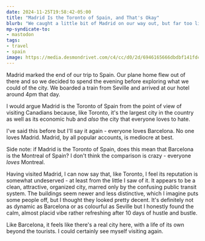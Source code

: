```yaml
---
date: 2024-11-25T19:58:42-05:00
title: "Madrid Is the Toronto of Spain, and That's Okay"
blurb: "We caught a little bit of Madrid on our way out, but far too little"
mp-syndicate-to:
- mastodon
tags: 
- travel
- spain
image: https://media.desmondrivet.com/c4/cc/d0/2d/6946165666dbdbf141fdc41fdeffab4a00994cc54f8b0b97c0e67b03.jpg
---
```


Madrid marked the end of our trip to Spain.  Our plane home flew out of
there and so we decided to spend the evening before exploring what we could
of the city.  We boarded a train from Seville and arrived at our hotel
around 4pm that day.

I would argue Madrid is the Toronto of Spain from the point of view of
visiting Canadians because, like Toronto, it's the largest city in the
country as well as its economic hub and *also* the city that everyone loves
to hate.

I've said this before but I'll say it again - everyone loves Barcelona.  No
one loves Madrid.  Madrid, by all popular accounts, is mediocre at best.

Side note: if Madrid is the Toronto of Spain, does this mean that Barcelona
is the Montreal of Spain?  I don't think the comparison is crazy - everyone
*loves* Montreal.

Having visited Madrid, I can now say that, like Toronto, I feel its
reputation is somewhat undeserved - at least from the little I saw of it.
It appears to be a clean, attractive, organized city, marred only by the
confusing public transit system.  The buildings seem newer and less
distinctive, which I imagine puts some people off, but I thought they looked
pretty decent.  It's definitely not as dynamic as Barcelona or as colourful
as Seville but I honestly found the calm, almost placid vibe rather
refreshing after 10 days of hustle and bustle.

Like Barcelona, it feels like there's a real city here, with a life of its
own beyond the tourists.  I could certainly see myself visiting again.
